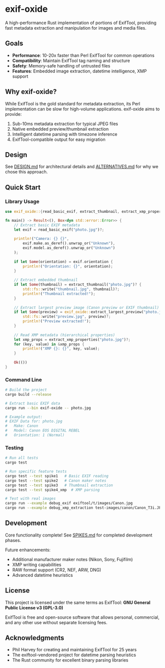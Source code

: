 # exif-oxide

A high-performance Rust implementation of portions of ExifTool, providing fast metadata extraction and manipulation for images and media files.

## Goals

- **Performance**: 10-20x faster than Perl ExifTool for common operations
- **Compatibility**: Maintain ExifTool tag naming and structure
- **Safety**: Memory-safe handling of untrusted files
- **Features**: Embedded image extraction, datetime intelligence, XMP support

## Why exif-oxide?

While ExifTool is the gold standard for metadata extraction, its Perl implementation can be slow for high-volume applications. exif-oxide aims to provide:

1. Sub-10ms metadata extraction for typical JPEG files
2. Native embedded preview/thumbnail extraction
3. Intelligent datetime parsing with timezone inference
4. ExifTool-compatible output for easy migration

## Design

See [DESIGN.md](DESIGN.md) for architectural details and [ALTERNATIVES.md](ALTERNATIVES.md) for why we chose this approach.

## Quick Start

### Library Usage

```rust
use exif_oxide::{read_basic_exif, extract_thumbnail, extract_xmp_properties};

fn main() -> Result<(), Box<dyn std::error::Error>> {
    // Extract basic EXIF metadata
    let exif = read_basic_exif("photo.jpg")?;
    
    println!("Camera: {} {}", 
        exif.make.as_deref().unwrap_or("Unknown"),
        exif.model.as_deref().unwrap_or("Unknown")
    );
    
    if let Some(orientation) = exif.orientation {
        println!("Orientation: {}", orientation);
    }
    
    // Extract embedded thumbnail
    if let Some(thumbnail) = extract_thumbnail("photo.jpg")? {
        std::fs::write("thumbnail.jpg", thumbnail)?;
        println!("Thumbnail extracted!");
    }
    
    // Extract largest preview image (Canon preview or EXIF thumbnail)
    if let Some(preview) = exif_oxide::extract_largest_preview("photo.jpg")? {
        std::fs::write("preview.jpg", preview)?;
        println!("Preview extracted!");
    }
    
    // Read XMP metadata (hierarchical properties)
    let xmp_props = extract_xmp_properties("photo.jpg")?;
    for (key, value) in &xmp_props {
        println!("XMP {}: {}", key, value);
    }
    
    Ok(())
}
```

### Command Line

```bash
# Build the project
cargo build --release

# Extract basic EXIF data
cargo run --bin exif-oxide -- photo.jpg

# Example output:
# EXIF Data for: photo.jpg
#   Make: Canon
#   Model: Canon EOS DIGITAL REBEL
#   Orientation: 1 (Normal)
```

### Testing

```bash
# Run all tests
cargo test

# Run specific feature tests
cargo test --test spike1   # Basic EXIF reading
cargo test --test spike2   # Canon maker notes  
cargo test --test spike3   # Thumbnail extraction
cargo test --test spike4_xmp  # XMP parsing

# Test with real images
cargo run --example debug_exif exiftool/t/images/Canon.jpg
cargo run --example debug_xmp_extraction test-images/canon/Canon_T3i.JPG
```

## Development

Core functionality complete! See [SPIKES.md](doc/SPIKES.md) for completed development phases.

Future enhancements:
- Additional manufacturer maker notes (Nikon, Sony, Fujifilm)
- XMP writing capabilities
- RAW format support (CR2, NEF, ARW, DNG)
- Advanced datetime heuristics

## License

This project is licensed under the same terms as ExifTool: **GNU General Public License v3 (GPL-3.0)**

ExifTool is free and open-source software that allows personal, commercial, and any other use without separate licensing fees.

## Acknowledgments

- Phil Harvey for creating and maintaining ExifTool for 25 years
- The exiftool-vendored project for datetime parsing heuristics
- The Rust community for excellent binary parsing libraries